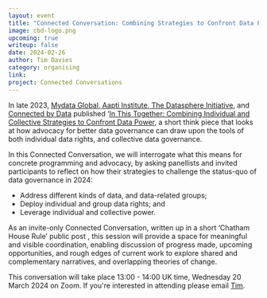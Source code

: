 ```yaml
---
layout: event
title: "Connected Conversation: Combining Strategies to Confront Data Power"
image: cbd-logo.png
upcoming: true
writeup: false
date: 2024-02-26
author: Tim Davies
category: organising
link: 
project: Connected Conversations
---
```


In late 2023, [Mydata Global](https://mydata.org/),[ Aapti Institute](https://aapti.in/),[ The Datasphere Initiative](https://www.thedatasphere.org/), and[ Connected by Data](https://connectedbydata.org/) published ‘[In This Together: Combining Individual and Collective Strategies to Confront Data Power](https://mydata.org/wp-content/uploads/2023/12/In-this-together-final.pdf), a short think piece that looks at how advocacy for better data governance can draw upon the tools of both individual data rights, and collective data governance. 

<!--more-->

In this Connected Conversation, we will interrogate what this means for concrete programming and advocacy, by asking panellists and invited participants to reflect on how their strategies to challenge the status-quo of data governance in 2024:
* Address different kinds of data, and data-related groups;
* Deploy individual and group data rights; and 
* Leverage individual and collective power.

As an invite-only Connected Conversation, written up in a short ‘Chatham House Rule’ public post , this session will provide a space for meaningful and visible coordination, enabling discussion of progress made, upcoming opportunities, and rough edges of current work to explore shared and complementary narratives, and overlapping theories of change.

This conversation will take place 13:00 - 14:00 UK time, Wednesday 20 March 2024 on Zoom. If you're interested in attending please email [Tim](mailto:tim@connectedbydata.org).